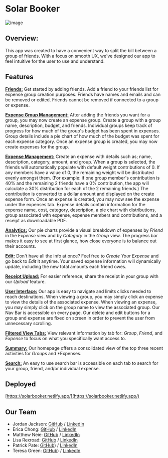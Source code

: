 # Solar Booker

![image](https://github.com/user-attachments/assets/c865ae95-adeb-4dbf-b9ff-a848f44aecbb)

## Overview:

This app was created to have a convenient way to split the bill between a group of friends. With a focus on smooth UX, we've designed our app to feel intuitive for the user to use and understand.

## Features

**<u>Friends:</u>**
Get started by adding friends. Add a friend to your friends list for expense group creation purposes. Friends have names and emails and can be removed or edited. Friends cannot be removed if connected to a group or expense.

**<u>Expense Group Management:</u>**
After adding the friends you want for a group, you may now create an expense group. Create a group with a group name, description, budget, and friends. Individual groups keep track of progress for how much of the group's budget has been spent in expenses. Group details include a pie chart of how much of the budget was spent for each expense category. Once an expense group is created, you may now create expenses for the group.

**<u>Expense Management:</u>**
Create an expense with details such as; name, description, category, amount, and group. When a group is selected, the friends will automatically populate with default weight contributions of 0. If any members have a value of 0, the remaining weight will be distributed evenly amongst them. (For example: if one group member's contribution is 40% and the remaining 2 friends have a 0% contribution, the app will calculate a 30% distribution for each of the 2 remaining friends.) The contribution is converted to a dollar amount and displayed on the create expense form. Once an expense is created, you may now see the expense under the expenses tab. Expense details contain information for the expense name, cost, category, description, a pie chart with distributions, group associated with expense, expense members and contributions, and a receipt as downloadable PDF.

**<u>Analytics:</u>**
Our pie charts provide a visual breakdown of expenses by _Friend_ in the _Expense_ view and by _Category_ in the _Group_ view. The progress bar makes it easy to see at first glance, how close everyone is to balance out their accounts.

**<u>Edit:</u>**
Don't have all the info at once? Feel free to _Create Your Expense_ and go back to _Edit_ it anytime. Your saved expense information will dynamically update, including the new total amounts each friend owes.

**<u>Receipt Upload:</u>**
For easier reference, share the receipt in your group with our _Upload_ feature.

**<u>User Interface:</u>**
Our app is easy to navigate and limits clicks needed to reach destinations. When viewing a group, you may simply click an expense to view the details of the associated expense. When viewing an expense, you may simply click on the group name to view the associated group. Our Nav Bar is accessible on every page. Our delete and edit buttons for a group and expense are fixed on screen in order to prevent the user from unnecessary scrolling.

**<u>Filtered View Tabs:</u>**
View relevant information by tab for: _Group_, _Friend_, and _Expense_ to focus on what you specifically want access to.

**<u>Summary:</u>**
Our homepage offers a consolidated view of the top three recent activities for _Groups_ and \*Expenses.

**<u>Search:</u>**
An easy to use search bar is accessible on each tab to search for your group, friend, and/or individual expense.

## Deployed

[https://solarbooker.netlify.app/](https://solarbooker.netlify.app/)

## Our Team

- Jordan Jackson: [GitHub](https://github.com/jordanr2m) / [LinkedIn](https://www.linkedin.com/in/jordanjacksondeveloper/)
- Erica Chong: [GitHub](https://github.com/chonger878) / 
[LinkedIn](https://linkedin.com/in/charwaeericachong)
- Matthew Neie: [GitHub](https://github.com/MatthewNeie) / [LinkedIn](https://linkedin.com/in/matthew-neie)
- Lisa Rexroad: [GitHub](https://github.com/lrexroad) / [LinkedIn](https://www.linkedin.com/in/lisa-rexroad-csm-sa-ccmp-b556511b/)
- Patrick Pate:  [GitHub](https://github.com/Patpate89)) / [LinkedIn](https://www.linkedin.com/in/patrick-pate)
- Teresa Green:  [GitHub](https://github.com/Tegsy)) / [LinkedIn](https://www.linkedin.com/in/t-g-78b60b5/)
